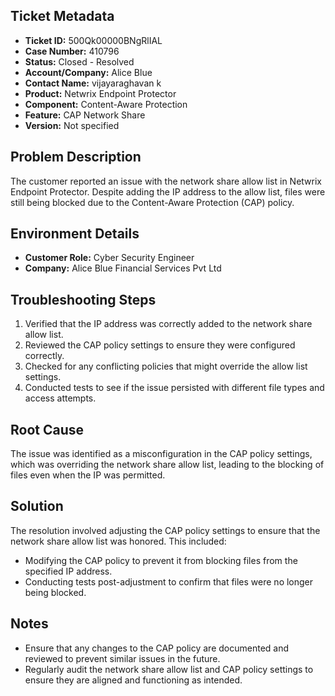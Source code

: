 ## Ticket Metadata
- **Ticket ID:** 500Qk00000BNgRlIAL
- **Case Number:** 410796
- **Status:** Closed - Resolved
- **Account/Company:** Alice Blue
- **Contact Name:** vijayaraghavan k
- **Product:** Netwrix Endpoint Protector
- **Component:** Content-Aware Protection
- **Feature:** CAP Network Share
- **Version:** Not specified

## Problem Description
The customer reported an issue with the network share allow list in Netwrix Endpoint Protector. Despite adding the IP address to the allow list, files were still being blocked due to the Content-Aware Protection (CAP) policy.

## Environment Details
- **Customer Role:** Cyber Security Engineer
- **Company:** Alice Blue Financial Services Pvt Ltd

## Troubleshooting Steps
1. Verified that the IP address was correctly added to the network share allow list.
2. Reviewed the CAP policy settings to ensure they were configured correctly.
3. Checked for any conflicting policies that might override the allow list settings.
4. Conducted tests to see if the issue persisted with different file types and access attempts.

## Root Cause
The issue was identified as a misconfiguration in the CAP policy settings, which was overriding the network share allow list, leading to the blocking of files even when the IP was permitted.

## Solution
The resolution involved adjusting the CAP policy settings to ensure that the network share allow list was honored. This included:
- Modifying the CAP policy to prevent it from blocking files from the specified IP address.
- Conducting tests post-adjustment to confirm that files were no longer being blocked.

## Notes
- Ensure that any changes to the CAP policy are documented and reviewed to prevent similar issues in the future.
- Regularly audit the network share allow list and CAP policy settings to ensure they are aligned and functioning as intended.